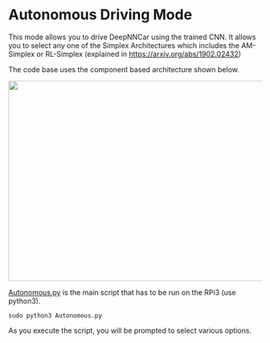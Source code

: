 # Autonomous Driving Mode

This mode allows you to drive DeepNNCar using the trained CNN. It allows you to select any one of the Simplex Architectures which includes the AM-Simplex or RL-Simplex (explained in https://arxiv.org/abs/1902.02432)

The code base uses the component based architecture shown below.

<p align="center">
   <img src="https://github.com/scope-lab-vu/deep-nn-car/blob/master/images/car.png" align="center" width="600" height="400">
</p>


[Autonomous.py](https://github.com/scope-lab-vu/deep-nn-car/blob/master/AutonomousDriving/Autonomous.py) is the main script that has to be run on the RPi3 (use python3). 

```
sudo python3 Autonomous.py
```

As you execute the script, you will be prompted to select various options. 


